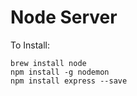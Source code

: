 # Node Server

To Install:
```
brew install node
npm install -g nodemon
npm install express --save
```
